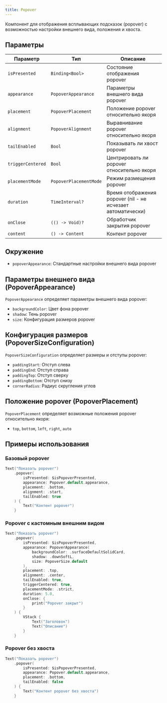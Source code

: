 ```yaml
---
title: Popover
---
```


Компонент для отображения всплывающих подсказок (popover) с возможностью настройки внешнего вида, положения и хвоста.

## Параметры

| Параметр | Тип | Описание |
|----------|-----|-----------|
| `isPresented` | `Binding<Bool>` | Состояние отображения popover |
| `appearance` | `PopoverAppearance` | Параметры внешнего вида popover |
| `placement` | `PopoverPlacement` | Положение popover относительно якоря |
| `alignment` | `PopoverAlignment` | Выравнивание popover относительно якоря |
| `tailEnabled` | `Bool` | Показывать ли хвост popover |
| `triggerCentered` | `Bool` | Центрировать ли popover относительно якоря |
| `placementMode` | `PopoverPlacementMode` | Режим размещения popover |
| `duration` | `TimeInterval?` | Время отображения popover (nil - не исчезает автоматически) |
| `onClose` | `(() -> Void)?` | Обработчик закрытия popover |
| `content` | `() -> Content` | Контент popover |

## Окружение

- `popoverAppearance`: Стандартные настройки внешнего вида popover

## Параметры внешнего вида (PopoverAppearance)

`PopoverAppearance` определяет параметры внешнего вида popover:

- `backgroundColor`: Цвет фона popover
- `shadow`: Тень popover
- `size`: Конфигурация размеров popover

## Конфигурация размеров (PopoverSizeConfiguration)

`PopoverSizeConfiguration` определяет размеры и отступы popover:

- `paddingStart`: Отступ слева
- `paddingEnd`: Отступ справа
- `paddingTop`: Отступ сверху
- `paddingBottom`: Отступ снизу
- `cornerRadius`: Радиус скругления углов

## Положение popover (PopoverPlacement)

`PopoverPlacement` определяет возможные положения popover относительно якоря:

- `top`, `bottom`, `left`, `right`, `auto`

## Примеры использования

### Базовый popover
```swift
Text("Показать popover")
    .popover(
        isPresented: $isPopoverPresented,
        appearance: Popover.default.appearance,
        placement: .bottom,
        alignment: .start,
        tailEnabled: true
    ) {
        Text("Контент popover")
    }
```

### Popover с кастомным внешним видом
```swift
Text("Показать popover")
    .popover(
        isPresented: $isPopoverPresented,
        appearance: PopoverAppearance(
            backgroundColor: .surfaceDefaultSolidCard,
            shadow: .downSoftL,
            size: PopoverSize.default
        ),
        placement: .top,
        alignment: .center,
        tailEnabled: true,
        triggerCentered: true,
        placementMode: .strict,
        duration: 5.0,
        onClose: {
            print("Popover закрыт")
        }
    ) {
        VStack {
            Text("Заголовок")
            Text("Описание")
        }
    }
```

### Popover без хвоста
```swift
Text("Показать popover")
    .popover(
        isPresented: $isPopoverPresented,
        appearance: Popover.default.appearance,
        placement: .bottom,
        tailEnabled: false
    ) {
        Text("Контент popover без хвоста")
    }
``` 
